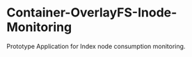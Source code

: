 # Container-OverlayFS-Inode-Monitoring
Prototype Application for Index node consumption monitoring.
